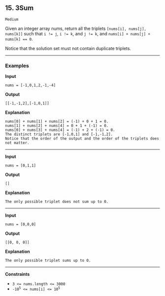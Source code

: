 ## 15. 3Sum

`Medium`

Given an integer array nums, return all the triplets `[nums[i], nums[j], nums[k]]` such that `i != j`, `i != k`, and `j != k`, and `nums[i] + nums[j] + nums[k] == 0`.

Notice that the solution set must not contain duplicate triplets.

---

### Examples

**Input**
```
nums = [-1,0,1,2,-1,-4]
```

**Output**
```
[[-1,-1,2],[-1,0,1]]
```

**Explanation**
```
nums[0] + nums[1] + nums[2] = (-1) + 0 + 1 = 0.
nums[1] + nums[2] + nums[4] = 0 + 1 + (-1) = 0.
nums[0] + nums[3] + nums[4] = (-1) + 2 + (-1) = 0.
The distinct triplets are [-1,0,1] and [-1,-1,2].
Notice that the order of the output and the order of the triplets does not matter.
```

---

**Input**
```
nums = [0,1,1]
```

**Output**
```
[]
```

**Explanation**
```
The only possible triplet does not sum up to 0.
```

---

**Input**
```
nums = [0,0,0]
```

**Output**
```
[[0, 0, 0]]
```

**Explanation**
```
The only possible triplet sums up to 0.
```

---

**Constraints**
* `3 <= nums.length <= 3000`
* <code>-10<sup>5</sup> <= nums[i] <= 10<sup>5</sup></code>
